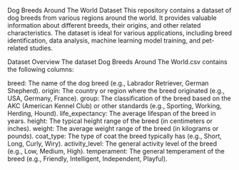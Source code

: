 Dog Breeds Around The World Dataset
This repository contains a dataset of dog breeds from various regions around the world. It provides valuable information about different breeds, their origins, and other related characteristics. The dataset is ideal for various applications, including breed identification, data analysis, machine learning model training, and pet-related studies.

Dataset Overview
The dataset Dog Breeds Around The World.csv contains the following columns:

breed: The name of the dog breed (e.g., Labrador Retriever, German Shepherd).
origin: The country or region where the breed originated (e.g., USA, Germany, France).
group: The classification of the breed based on the AKC (American Kennel Club) or other standards (e.g., Sporting, Working, Herding, Hound).
life_expectancy: The average lifespan of the breed in years.
height: The typical height range of the breed (in centimeters or inches).
weight: The average weight range of the breed (in kilograms or pounds).
coat_type: The type of coat the breed typically has (e.g., Short, Long, Curly, Wiry).
activity_level: The general activity level of the breed (e.g., Low, Medium, High).
temperament: The general temperament of the breed (e.g., Friendly, Intelligent, Independent, Playful).
